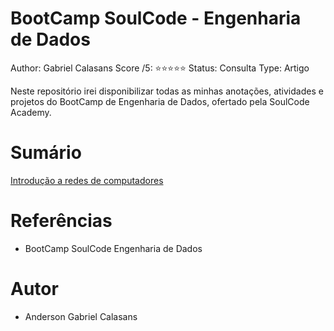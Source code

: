 # BootCamp SoulCode - Engenharia de Dados

Author: Gabriel Calasans
Score /5: ⭐️⭐️⭐️⭐️⭐️
Status: Consulta
Type: Artigo

Neste repositório irei disponibilizar todas as minhas anotações, atividades e projetos do BootCamp de Engenharia de Dados, ofertado pela SoulCode Academy.

# **Sumário**

[Introdução a redes de computadores](https://github.com/AndersonGabrielCalasans/BootCamp-SoulCode-Engenharia-Dados/blob/main/Introdu%C3%A7%C3%A3o_a_redes_de_computadores.md)

# Referências

- BootCamp SoulCode Engenharia de Dados

# Autor

- Anderson Gabriel Calasans
